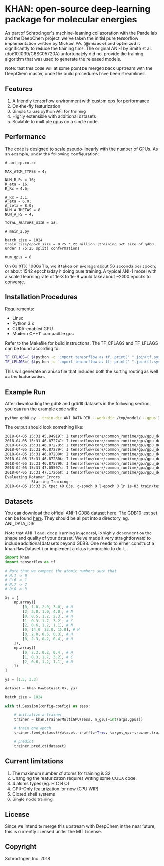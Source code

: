 # KHAN: open-source deep-learning package for molecular energies	

As part of Schrodinger's machine-learning collaboration with the Pande lab and the DeepChem project,
we've taken the initial pure tensorflow implementation written by Michael Wu (@miaecle) and optimized
it significantly to reduce the training time.  The original ANI-1 by Smith et al. (doi:10.1039/C6SC05720A)
unfortunately did not provide the training algorithm that was used to generate the released models. 

Note: that this code will at some point be merged back upstream with the DeepChem master, once the
build procedures have been streamlined.

## Features

1. A friendly tensorflow environment with custom ops for performance
2. On-the-fly featurization
3. Simple to use python API for training
4. Highly extensible with additional datasets
5. Scalable to multiple gpus on a single node.

## Performance

The code is designed to scale pseudo-linearly with the number of GPUs. As an example, 
under the following configuration:

```
# ani_op.cu.cc

MAX_ATOM_TYPES = 4;

NUM_R_Rs = 16;
R_eta = 16;
R_Rc = 4.6;

A_Rc = 3.1;
A_eta = 6.0;
A_zeta = 8.0;
NUM_A_THETAS = 8;
NUM_A_RS = 4;

TOTAL_FEATURE_SIZE = 384

# main_2.py

batch_size = 1024
train_size/epoch_size = 0.75 * 22 million (training set size of gdb8 under a 75:25 split) conformations

num_gpus = 8
```

On 8x GTX-1080s Tis, we it takes on average about 56 seconds per epoch, or about 1542 epochs/day if doing
pure training. A typical ANI-1 model with a scaled learning rate of 1e-3 to 1e-9 would take about ~2000
epochs to converge.

## Installation Procedures

Requirements:

- Linux
- Python 3.x
- CUDA-enabled GPU
- Modern C++11 compatible gcc

Refer to the Makefile for build instructions. The TF_CFLAGS and TF_LFLAGS can be found according to:

``` bash
TF_CFLAGS=( $(python -c 'import tensorflow as tf; print(" ".join(tf.sysconfig.get_compile_flags()))') )
TF_LFLAGS=( $(python -c 'import tensorflow as tf; print(" ".join(tf.sysconfig.get_link_flags()))') )
```

This will generate an ani.so file that includes both the sorting routing as well as the featurization.

## Example Run

After downloading the gdb8 and gdb10 datasets in the following section, you can run the example code with:

``` bash
python gdb8.py --train-dir ANI_DATA_DIR --work-dir /tmp/model/ --gpus 3
```

The output should look something like:
``` bash
2018-04-05 15:31:45.949197: I tensorflow/core/common_runtime/gpu/gpu_device.cc:1423] Adding visible gpu devices: 0, 1, 2
2018-04-05 15:31:46.872747: I tensorflow/core/common_runtime/gpu/gpu_device.cc:911] Device interconnect StreamExecutor with strength 1 edge matrix:
2018-04-05 15:31:46.872785: I tensorflow/core/common_runtime/gpu/gpu_device.cc:917]      0 1 2 
2018-04-05 15:31:46.872794: I tensorflow/core/common_runtime/gpu/gpu_device.cc:930] 0:   N N N 
2018-04-05 15:31:46.872800: I tensorflow/core/common_runtime/gpu/gpu_device.cc:930] 1:   N N Y 
2018-04-05 15:31:46.872806: I tensorflow/core/common_runtime/gpu/gpu_device.cc:930] 2:   N Y N 
2018-04-05 15:31:46.875790: I tensorflow/core/common_runtime/gpu/gpu_device.cc:1041] Created TensorFlow device (/job:localhost/replica:0/task:0/device:GPU:0 with 11380 MB memory) -> physical GPU (device: 0, name: TITAN X (Pascal), pci bus id: 0000:05:00.0, compute capability: 6.1)
2018-04-05 15:31:47.055074: I tensorflow/core/common_runtime/gpu/gpu_device.cc:1041] Created TensorFlow device (/job:localhost/replica:0/task:0/device:GPU:1 with 7543 MB memory) -> physical GPU (device: 1, name: GeForce GTX 1080, pci bus id: 0000:02:00.0, compute capability: 6.1)
2018-04-05 15:31:47.172668: I tensorflow/core/common_runtime/gpu/gpu_device.cc:1041] Created TensorFlow device (/job:localhost/replica:0/task:0/device:GPU:2 with 6209 MB memory) -> physical GPU (device: 2, name: GeForce GTX 1080, pci bus id: 0000:4f:00.0, compute capability: 6.1)
Evaluating Rotamer Errors:
------------Starting Training--------------
2018-04-05 15:33:29 tpe: 68.03s, g-epoch 0 l-epoch 0 lr 1e-03 train/test abs rmse: 52.67 kcal/mol, 28.59 kcal/mol | gdb11 abs rmse 45.49 kcal/mol | 
```

## Datasets

You can download the official ANI-1 GDB8 dataset [here](https://figshare.com/collections/_/3846712). The GDB10 test
set can be found [here](https://github.com/isayev/ANI1_dataset/blob/master/benchmark/ani1_gdb10_ts.h5).
They should be all put into a directory, eg. ANI_DATA_DIR

Note that ANI-1 and, deep learning in general, is highly dependent on the shape and quality of your dataset.
We've made it very straightforward to include additional datasets beyond GDB8. One needs to either
construct a khan.RawDataset() or implement a class isomorphic to do it. 

``` python
import khan
import tensorflow as tf

# Note that we compact the atomic numbers such that 
# H:1 -> 0
# C:6 -> 1
# N:7 -> 2
# O:8 -> 3

Xs = [
    np.array([
        [0, 1.0, 2.0, 3.0], # H
        [2, 2.0, 1.0, 4.0], # N
        [0, 0.5, 1.2, 2.3], # H
        [1, 0.3, 1.7, 3.2], # C
        [2, 0.6, 1.2, 1.1], # N
        [0, 14.0, 23.0, 15.0], # H
        [0, 2.0, 0.5, 0.3], # H
        [0, 2.3, 0.2, 0.4], # H
    ]),
    np.array([
        [0, 2.3, 0.2, 0.4], # H
        [1, 0.3, 1.7, 3.2], # C
        [2, 0.6, 1.2, 1.1], # N
    ])
]

ys = [1.5, 3.3]

dataset = khan.RawDataset(Xs, ys)

batch_size = 1024

with tf.Session(config=config) as sess:

    # initialize a trainer
    trainer = khan.TrainerMultiGPU(sess, n_gpus=int(args.gpus))

    # train one epoch
    trainer.feed_dataset(dataset, shuffle=True, target_ops=trainer.train_op, batch_size=batch_size)

    # predict
    trainer.predict(dataset)

```

## Current limitations

1. The maximum number of atoms for training is 32
2. Changing the featurization requires writing some CUDA code.
3. 4 atoms types (eg. H C N O)
4. GPU-Only featurization for now (CPU WIP)
5. Closed shell systems
6. Single node training

## License

Since we intend to merge this upstream with DeepChem in the near future, this is currently licensed
under the MIT License.

## Copyright

Schrodinger, Inc. 2018